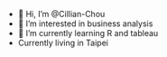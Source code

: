 - 👋 Hi, I’m @Cillian-Chou
- 👀 I’m interested in business analysis
- 🌱 I’m currently learning R and tableau
- Currently living in Taipei
<!---
Cillian-Chou/Cillian-Chou is a ✨ special ✨ repository because its `README.md` (this file) appears on your GitHub profile.
You can click the Preview link to take a look at your changes.
--->
